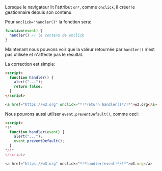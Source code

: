 Lorsque le navigateur lit l'attribut `on*`, comme `onclick`, il créer le gestionnaire depuis son contenu.

Pour `onclick="handler()"` la fonction sera:

```js
function(event) {
  handler() // le contenu de onclick
}
```

Maintenant nous pouvons voir que la valeur retournée par `handler()` n'est pas utilisée et n'affecte pas le résultat.

La correction est simple:

```html run
<script>
  function handler() {
    alert("...");
    return false;
  }
</script>

<a href="https://w3.org" onclick="*!*return handler()*/!*">w3.org</a>
```

Nous pouvons aussi utiliser `event.preventDefault()`, comme ceci:

```html run
<script>
*!*
  function handler(event) {
    alert("...");
    event.preventDefault();
  }
*/!*
</script>

<a href="https://w3.org" onclick="*!*handler(event)*/!*">w3.org</a>
```
